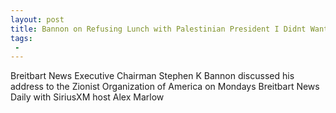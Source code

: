 ```yaml
---
layout: post
title: Bannon on Refusing Lunch with Palestinian President I Didnt Want to Breathe the Same Air as a Terrorist
tags:
 -
---
```

Breitbart News Executive Chairman Stephen K Bannon discussed his address to the Zionist Organization of America on Mondays Breitbart News Daily with SiriusXM host Alex Marlow
